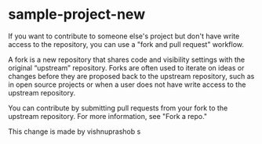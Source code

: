 # sample-project-new
If you want to contribute to someone else's project but don't have write access to the repository, you can use a "fork and pull request" workflow.

A fork is a new repository that shares code and visibility settings with the original “upstream” repository. Forks are often used to iterate on ideas or changes before they are proposed back to the upstream repository, such as in open source projects or when a user does not have write access to the upstream repository.

You can contribute by submitting pull requests from your fork to the upstream repository. For more information, see "Fork a repo." 

This change is made by vishnuprashob s
